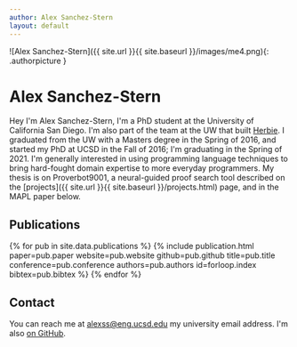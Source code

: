 ```yaml
---
author: Alex Sanchez-Stern
layout: default
---
```

![Alex Sanchez-Stern]({{ site.url }}{{ site.baseurl }}/images/me4.png){: .authorpicture }

Alex Sanchez-Stern
==================

Hey I'm Alex Sanchez-Stern, I'm a PhD student at the University of
California San Diego. I'm also part of the team at the UW that built
[Herbie](https://herbie.uwplse.org). I graduated from the UW with a
Masters degree in the Spring of 2016, and started my PhD at UCSD in
the Fall of 2016; I'm graduating in the Spring of 2021. I'm generally
interested in using programming language techniques to bring
hard-fought domain expertise to more everyday programmers. My thesis
is on Proverbot9001, a neural-guided proof search tool described on
the [projects]({{ site.url }}{{ site.baseurl }}/projects.html) page,
and in the MAPL paper below.

Publications
------------
{% for pub in site.data.publications %}
{% include publication.html
    paper=pub.paper
    website=pub.website
    github=pub.github
    title=pub.title
    conference=pub.conference
    authors=pub.authors
    id=forloop.index
    bibtex=pub.bibtex
%}
{% endfor %}

Contact
-------

You can reach me at [alexss@eng.ucsd.edu](mailto:alexss@eng.ucsd.edu)
my university email address. I'm
also [on GitHub](https://github.com/HazardousPeach).

